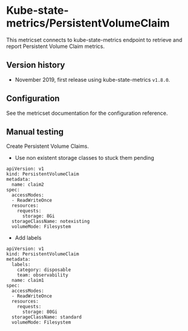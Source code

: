 # Kube-state-metrics/PersistentVolumeClaim

This metricset connects to kube-state-metrics endpoint to retrieve and report Persistent Volume Claim metrics.

## Version history

- November 2019, first release using kube-state-metrics `v1.8.0`.

## Configuration

See the metricset documentation for the configuration reference.

## Manual testing

Create Persistent Volume Claims.
- Use non existent storage classes to stuck them pending
```
apiVersion: v1
kind: PersistentVolumeClaim
metadata:
  name: claim2
spec:
  accessModes:
  - ReadWriteOnce
  resources:
    requests:
      storage: 8Gi
  storageClassName: notexisting
  volumeMode: Filesystem
```

- Add labels
```
apiVersion: v1
kind: PersistentVolumeClaim
metadata:
  labels:
    category: disposable
    team: observability
  name: claim1
spec:
  accessModes:
  - ReadWriteOnce
  resources:
    requests:
      storage: 80Gi
  storageClassName: standard
  volumeMode: Filesystem
```

